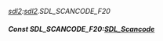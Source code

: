 _[sdl2](../../modules/sdl2/sdl2-module.md):[sdl2](../../modules/sdl2/sdl2-module.md).SDL\_SCANCODE\_F20_
##### Const SDL\_SCANCODE\_F20:[SDL_Scancode](../../modules/sdl2/sdl2-sdl_scancode.md)
